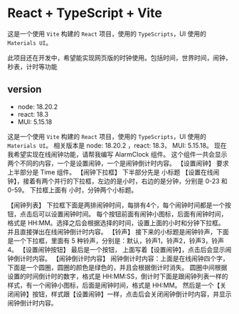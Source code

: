 # React + TypeScript + Vite
这是一个使用 `Vite` 构建的 `React` 项目，使用的 `TypeScripts`，UI 使用的 `Materials UI`。

此项目还在开发中，希望能实现网页版的时钟使用。包括时间，世界时间，闹钟，秒表，计时等功能 

## version
- node: 18.20.2
- react: 18.3
- MUI: 5.15.18


这是一个使用 `Vite` 构建的 `React` 项目，使用的 `TypeScripts`，UI 使用的 `Materials UI`。
相关版本是  node: 18.20.2 ，react: 18.3， MUI: 5.15.18。
现在我希望实现在线闹钟功能，请帮我编写 AlarmClock 组件。
这个组件一共会显示两个不同的内容，一个是设置闹钟，一个是闹钟倒计时内容。
【设置闹钟】
要求上半部分是 Time 组件。
【闹钟下拉框】
下半部分先是 小标题 【设置在线闹钟】，接着有两个并行的下拉框，左边的是小时，右边的是分钟，分别是 0-23 和 0-59。
下拉框上面有 小时，分钟两个小标题。

【闹钟列表】
下拉框下面是两排闹钟时间，每排有4个，每个闹钟时间都是一个按钮，点击后可以设置闹钟时间。
每个按钮前面有闹钟小图标，后面有闹钟时间，格式是 HH:MM。选择之后会根据选择的时间，设置上面的小时和分钟下拉框。
并且直接弹出在线闹钟倒计时内容。
【铃声】
接下来的小标题是闹钟铃声，下面是一个下拉框，里面有 5 种铃声，分别是：默认，铃声1，铃声2，铃声3，铃声4。
【设置闹钟按钮】
最后是一个按钮， 上面写着【设置闹钟】，点击后会显示闹钟倒计时内容。
【闹钟倒计时内容】
闹钟倒计时内容：上面是在线闹钟四个字，下面是一个圆圈，圆圈的颜色是绿色的，并且会根据倒计时消失。
圆圈中间根据设置的时间倒计时的数字，格式是 HH:MM:SS，倒计时下面是跟闹钟列表一样的样式，有一个闹钟小图标，后面是闹钟时间，格式是 HH:MM。
然后是一个【关闭闹钟】按钮，样式跟【设置闹钟】一样，点击后会关闭闹钟倒计时内容，并显示闹钟倒计时内容。
